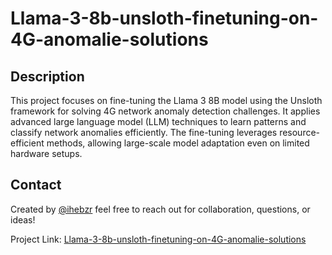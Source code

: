 # Llama-3-8b-unsloth-finetuning-on-4G-anomalie-solutions


## Description

This project focuses on fine-tuning the Llama 3 8B model using the Unsloth framework for solving 4G network anomaly detection challenges. It applies advanced large language model (LLM) techniques to learn patterns and classify network anomalies efficiently. The fine-tuning leverages resource-efficient methods, allowing large-scale model adaptation even on limited hardware setups.

## Contact
Created by [@ihebzr](https://www.linkedin.com/in/iheb-zrelli/) feel free to reach out for collaboration, questions, or ideas!

Project Link: [Llama-3-8b-unsloth-finetuning-on-4G-anomalie-solutions](https://github.com/ihebzr/Llama-3-8b-unsloth-finetuning-on-4G-anomalie-solutions)
